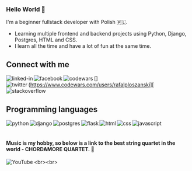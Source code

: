 ### Hello World 🤪
I'm a beginner fullstack developer with Polish  🇵🇱. 
* Learning multiple frontend and backend projects using Python, Django, Postgres, HTML and CSS. 
* I learn all the time and have a lot of fun at the same time.

## **Connect with me**

[<img align="left" alt="linked-in" src="https://img.shields.io/badge/linkedin-%230077B5.svg?&style=for-the-badge&logo=linkedin&logoColor=white" />](https://www.linkedin.com/in/rafał-płoszański-78391513a)[<img align="left" alt="facebook" src="https://img.shields.io/badge/facebook-%231877F2.svg?&style=for-the-badge&logo=facebook&logoColor=white" />](https://www.facebook.com/rafalploszanski)[<img align="left" alt="codewars" src="https://img.shields.io/badge/codewars-B1361E?&style=for-the-badge&logo=codewars&logoColor=white" />]([https://www.codewars.com/users/rafalploszanski][<img align="left" alt="twitter" src="https://img.shields.io/badge/twitter-1DA1F2?&style=for-the-badge&logo=twitter&logoColor=white" />](https://twitter.com/RafalPloszanski)[<img align="left" alt="stackoverflow" src="https://img.shields.io/badge/stack overflow-F58025?&style=for-the-badge&logo=stackoverflow&logoColor=white" />](https://stackoverflow.com/users/19541021/rafi-rp?tab=profile)<br>
<br>
## **Programming languages**
<img align="left" alt="python" src="https://img.shields.io/badge/python-3776AB?&style=for-the-badge&logo=python&logoColor=yellow" />
<img align="left" alt="django" src="https://img.shields.io/badge/django-092E20?&style=for-the-badge&logo=django&logoColor=white" />
<img align="left" alt="postgres" src="https://img.shields.io/badge/Postgres-4169E1?&style=for-the-badge&logo=PostgreSQL&logoColor=white"/>
<img align="left" alt="flask" src="https://img.shields.io/badge/flask-000000?&style=for-the-badge&logo=flask&logoColor=white"/>
<img align="left" alt="html" src="https://img.shields.io/badge/html-E34F26?&style=for-the-badge&logo=html5&logoColor=white"/>
<img align="left" alt="css" src="https://img.shields.io/badge/css-1572B6?&style=for-the-badge&logo=css3&logoColor=white"/>
<img align="left" alt="javascript" src="https://img.shields.io/badge/javascript-F7DF1E?&style=for-the-badge&logo=javascript&logoColor=black"/><br>
<br>

#### **Music is my hobby, so below is a link to the best string quartet in the world - CHORDAMORE QUARTET.** 🎻
[<img align="left" alt="YouTube" src="https://img.shields.io/badge/My%20Playlist-YouTube-red?logo=youtube&style=social" />](https://youtube.com/playlist?list=PLKYuc2v8reDBzy94nhGqW2-0Ctt51zU2_)<br><br>
